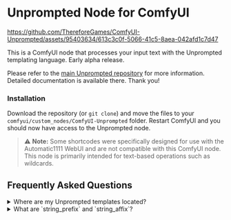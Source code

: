 # Unprompted Node for ComfyUI

https://github.com/ThereforeGames/ComfyUI-Unprompted/assets/95403634/613c3c0f-5066-41c5-8aea-042afd1c7d47

This is a ComfyUI node that processes your input text with the Unprompted templating language. Early alpha release.

Please refer to the [main Unprompted repository](https://github.com/ThereforeGames/unprompted) for more information. Detailed documentation is available there. Thank you!

### Installation

Download the repository (or `git clone`) and move the files to your `comfyui/custom_nodes/ComfyUI-Unprompted` folder. Restart ComfyUI and you should now have access to the Unprompted node.

> ⚠️ **Note:** Some shortcodes were specifically designed for use with the Automatic1111 WebUI and are not compatible with this ComfyUI node. This node is primarily intended for text-based operations such as wildcards.

## Frequently Asked Questions

<details><summary>Where are my Unprompted templates located?</summary>

Your Unprompted templates are located in the `ComfyUI/venv/Lib/site-packages/unprompted/templates` folder. You can `[call]` files from this location using the node, e.g. `[call common/examples/human/main]`.

</details>

<details><summary>What are `string_prefix` and `string_affix`?</summary>

The prefix is added to the beginning of the main `string_field` box, and the affix is added to the end. These are simply for convenience.

</details>


